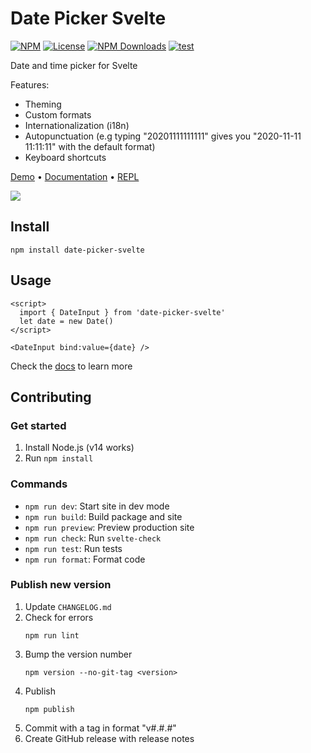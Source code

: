 # Date Picker Svelte

[![NPM](https://img.shields.io/npm/v/date-picker-svelte.svg)](https://npmjs.com/package/date-picker-svelte)
[![License](https://img.shields.io/npm/l/date-picker-svelte.svg)](LICENSE)
[![NPM Downloads](https://img.shields.io/npm/dm/date-picker-svelte.svg)](https://npmjs.com/package/date-picker-svelte)
[![test](https://github.com/probablykasper/date-picker-svelte/actions/workflows/test.yml/badge.svg)](https://github.com/probablykasper/date-picker-svelte/actions/workflows/test.yml)

Date and time picker for Svelte

Features:
- Theming
- Custom formats
- Internationalization (i18n)
- Autopunctuation (e.g typing "20201111111111" gives you "2020-11-11 11:11:11" with the default format)
- Keyboard shortcuts

[Demo](https://date-picker-svelte.kasper.space/demo) • [Documentation](https://date-picker-svelte.kasper.space/docs) • [REPL](https://svelte.dev/repl/044911429c4b4e659362518d9a5deaae?version=3)

![](Screenshot.png)

## Install

```
npm install date-picker-svelte
```

## Usage

```svelte
<script>
  import { DateInput } from 'date-picker-svelte'
  let date = new Date()
</script>

<DateInput bind:value={date} />
```

Check the [docs](https://date-picker-svelte.kasper.space/docs) to learn more

## Contributing

### Get started

1. Install Node.js (v14 works)
2. Run `npm install`

### Commands

- `npm run dev`: Start site in dev mode
- `npm run build`: Build package and site
- `npm run preview`: Preview production site
- `npm run check`: Run `svelte-check`
- `npm run test`: Run tests
- `npm run format`: Format code

### Publish new version

1. Update `CHANGELOG.md`
2. Check for errors
    ```
    npm run lint
    ```
3. Bump the version number
    ```
    npm version --no-git-tag <version>
    ```
4. Publish
    ```
    npm publish
    ```
5. Commit with a tag in format "v#.#.#"
6. Create GitHub release with release notes
